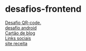 # desafios-frontend

<a href= 'https://stringer0.github.io/desafios-frontend/desafio-qr-code/index.html'>Desafio QR-code.</a>
<br>
<a href= 'https://stringer0.github.io/desafios-frontend/desafio-android(gustavo guanabra)/desafio10.html'>desafio android</a>
<br>
<a href= 'https://stringer0.github.io/desafios-frontend/cartão-blog'>Cartão de blog</a>
<br>
<a href= 'https://stringer0.github.io/desafios-frontend/links-sociais/index.html'>Links sociais</a>
<br>
<a href= 'https://stringer0.github.io/desafios-frontend/receita/index.html'>site receita</a>
